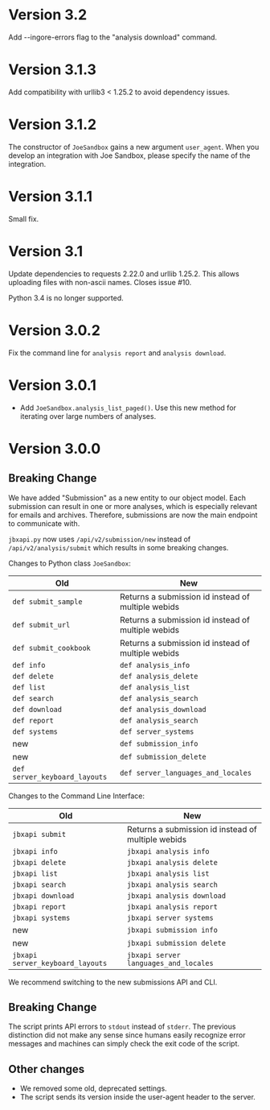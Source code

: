 # Version 3.2

Add --ingore-errors flag to the "analysis download" command.

# Version 3.1.3

Add compatibility with urllib3 < 1.25.2 to avoid dependency issues.

# Version 3.1.2

The constructor of `JoeSandbox` gains a new argument `user_agent`. When you develop an integration
with Joe Sandbox, please specify the name of the integration.

# Version 3.1.1

Small fix.

# Version 3.1

Update dependencies to requests 2.22.0 and urllib 1.25.2.
This allows uploading files with non-ascii names. Closes issue #10.

Python 3.4 is no longer supported.

# Version 3.0.2

Fix the command line for `analysis report` and `analysis download`.

# Version 3.0.1

* Add `JoeSandbox.analysis_list_paged()`. Use this new method for iterating over large numbers of analyses.

# Version 3.0.0

## Breaking Change

We have added "Submission" as a new entity to our object model. Each submission can
result in one or more analyses, which is especially relevant for emails and archives.
Therefore, submissions are now the main endpoint to communicate with.

`jbxapi.py` now uses `/api/v2/submission/new` instead of `/api/v2/analysis/submit`
which results in some breaking changes.

Changes to Python class `JoeSandbox`:

| Old                                | New                                                |
| -------------                      | -------------------------------------------------- |
| `def submit_sample`                | Returns a submission id instead of multiple webids |
| `def submit_url`                   | Returns a submission id instead of multiple webids |
| `def submit_cookbook`              | Returns a submission id instead of multiple webids |
| `def info`                         | `def analysis_info`                                |
| `def delete`                       | `def analysis_delete`                              |
| `def list`                         | `def analysis_list`                                |
| `def search`                       | `def analysis_search`                              |
| `def download`                     | `def analysis_download`                            |
| `def report`                       | `def analysis_search`                              |
| `def systems`                      | `def server_systems`                               |
| new                                | `def submission_info`                              |
| new                                | `def submission_delete`                            |
| `def server_keyboard_layouts`      | `def server_languages_and_locales`                 |

Changes to the Command Line Interface:

| Old                              | New                                                |
| -------------                    | -------------------------------------------------- |
| `jbxapi submit`                  | Returns a submission id instead of multiple webids |
| `jbxapi info`                    | `jbxapi analysis info`                             |
| `jbxapi delete`                  | `jbxapi analysis delete`                           |
| `jbxapi list`                    | `jbxapi analysis list`                             |
| `jbxapi search`                  | `jbxapi analysis search`                           |
| `jbxapi download`                | `jbxapi analysis download`                         |
| `jbxapi report`                  | `jbxapi analysis report`                           |
| `jbxapi systems`                 | `jbxapi server systems`                            |
| new                              | `jbxapi submission info`                           |
| new                              | `jbxapi submission delete`                         |
| `jbxapi server_keyboard_layouts` | `jbxapi server languages_and_locales`              |

We recommend switching to the new submissions API and CLI.

## Breaking Change

The script prints API errors to `stdout` instead of `stderr`. The previous distinction
did not make any sense since humans easily recognize error messages and machines
can simply check the exit code of the script.

## Other changes

* We removed some old, deprecated settings.
* The script sends its version inside the user-agent header to the server.
